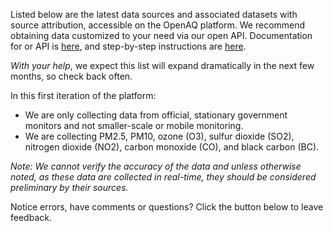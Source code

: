Listed below are the latest data sources and associated datasets with source attribution, accessible on the OpenAQ platform. We recommend obtaining data customized to your need via our open API. Documentation for or API is [here](https://docs.openaq.org/), and step-by-step instructions are [here](https://medium.com/@openaq/accessing-a-playground-of-air-quality-data-124ebd27ec8a).

*With your help*, we expect this list will expand dramatically in the next few months, so check back often. 

In this first iteration of the platform:

- We are only collecting data from official, stationary government monitors and not smaller-scale or mobile monitoring.
- We are collecting PM2.5, PM10, ozone (O3), sulfur dioxide (SO2), nitrogen dioxide (NO2), carbon monoxide (CO), and black carbon (BC).

*Note: We cannot verify the accuracy of the data and unless otherwise noted, as these data are collected in real-time, they should be considered preliminary by their sources.*

Notice errors, have comments or questions? Click the button below to leave feedback.
